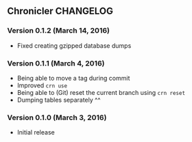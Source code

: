 ## Chronicler CHANGELOG

### Version 0.1.2 (March 14, 2016)

* Fixed creating gzipped database dumps

### Version 0.1.1 (March 4, 2016)

* Being able to move a tag during commit
* Improved `crn use`
* Being able to (Git) reset the current branch using `crn reset`
* Dumping tables separately ^^

### Version 0.1.0 (March 3, 2016)

* Initial release
